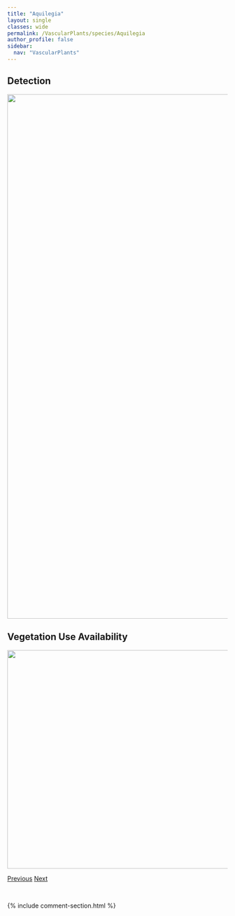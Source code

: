 ```yaml
---
title: "Aquilegia"
layout: single
classes: wide
permalink: /VascularPlants/species/Aquilegia
author_profile: false
sidebar:
  nav: "VascularPlants"
---
```


<h2>Detection</h2>

<a href="https://drive.google.com/uc?export=view&id=1BXu_kx_dq1GjomvfY6fb9ARny0awJWS4">
<img src="https://drive.google.com/uc?export=view&id=1BXu_kx_dq1GjomvfY6fb9ARny0awJWS4" height = "1200" width = "800">
</a>


<h2>Vegetation Use Availability</h2>

<a href="https://drive.google.com/uc?export=view&id=1WZTndO6QWnblFcwrX9EqioalpfEtAeSs">
<img src="https://drive.google.com/uc?export=view&id=1WZTndO6QWnblFcwrX9EqioalpfEtAeSs" height = "500" width = "1000">
</a>


<a href="/DevelopmentWebsite/VascularPlants/species/ApocynumCannabinum" class="pagination--pager" title="Apocynum cannabinum">Previous</a> <a href="/DevelopmentWebsite/VascularPlants/species/AquilegiaBrevistyla" class="pagination--pager" title="Aquilegia brevistyla">Next</a>

<p>&nbsp;</p>

{% include comment-section.html %}
